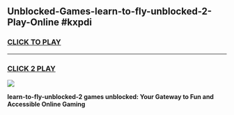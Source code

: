 
## Unblocked-Games-learn-to-fly-unblocked-2-Play-Online #kxpdi
<h3>
<a href="https://news.freeplayer.one?title=learn-to-fly-unblocked-2&ref=3">CLICK TO PLAY</a></h3>
<hr>

<h3>
<a href="https://news.freeplayer.one?title=learn-to-fly-unblocked-2&ref=3">CLICK 2 PLAY</a>
  
</h3>

<a href="https://news.freeplayer.one?title=learn-to-fly-unblocked-2&ref=3"><img src="https://clearcache.store/games.png"></a>


**learn-to-fly-unblocked-2 games unblocked: Your Gateway to Fun and Accessible Online Gaming**
